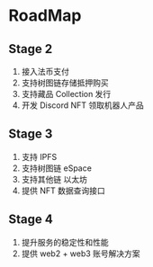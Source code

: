 # RoadMap

## Stage 2

1. 接入法币支付
2. 支持树图链存储抵押购买
3. 支持藏品 Collection 发行
4. 开发 Discord NFT 领取机器人产品

## Stage 3

1. 支持 IPFS
2. 支持树图链 eSpace
3. 支持其他链 以太坊
4. 提供 NFT 数据查询接口

## Stage 4

1. 提升服务的稳定性和性能
2. 提供 web2 + web3 账号解决方案
